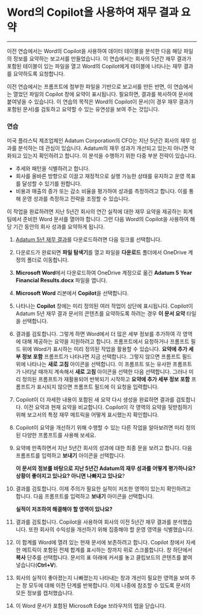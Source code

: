 # Word의 Copilot을 사용하여 재무 결과 요약
---
이전 연습에서는 Word의 Copilot을 사용하여 데이터 테이블을 분석한 다음 해당 파일의 정보를 요약하는 보고서를 만들었습니다. 이 연습에서는 회사의 5년간 재무 결과가 포함된 테이블이 있는 파일을 열고 Word의 Copilot에게 테이블에 나타나는 재무 결과를 요약하도록 요청합니다.

이전 연습에서는 프롬프트에 첨부한 파일을 기반으로 보고서를 만든 반면, 이 연습에서는 열었던 파일의 Copilot 창에 요약이 표시됩니다. 필요하면, 결과를 복사하여 문서에 붙여넣을 수 있습니다. 이 연습의 목적은 Word의 Copilot이 문서(이 경우 재무 결과가 포함된 문서)를 검토하고 요약할 수 있는 유연성을 보여 주는 것입니다.

### 연습

미국 플라스틱 제조업체인 Adatum Corporation의 CFO는 지난 5년간 회사의 재무 성과를 분석하는 데 관심이 있습니다. Adatum의 재무 성과가 개선되고 있는지 아니면 악화되고 있는지 확인하려고 합니다. 이 분석을 수행하기 위한 다중 부분 전략이 있습니다.

 -  추세와 패턴을 식별하려고 합니다.
 -  회사를 올바른 방향으로 이끌고 재정적으로 실행 가능한 상태를 유지하고 운영 목표를 달성할 수 있기를 원합니다.
 -  비용과 매출의 증가 또는 감소 비율을 평가하여 성과를 측정하려고 합니다. 이를 통해 운영 성과를 측정하고 전략을 조정할 수 있습니다.

이 작업을 완료하려면 지난 5년간 회사의 연간 실적에 대한 재무 요약을 제공하는 회계 팀에서 준비한 Word 문서를 열어야 합니다. 그런 다음 Word의 Copilot을 사용하여 해당 기간 동안의 회사 성과를 요약하게 됩니다.

1.  [Adatum 5년 재무 결과](https://edxinteractivepage.blob.core.windows.net/ms-4004/Adatum%205%20Year%20Financial%20Results.docx)를 다운로드하려면 다음 링크를 선택합니다.
2.  다운로드가 완료되면 **파일 탐색기**를 열고 파일을 **다운로드** 폴더에서 OneDrive 계정의 폴더로 이동합니다.
3.  **Microsoft Word**에서 다운로드하여 OneDrive 계정으로 옮긴 **Adatum 5 Year Financial Results.docx** 파일을 엽니다.
4.  **Microsoft Word** 리본에서 **Copilot**을 선택합니다.
5.  나타나는 **Copilot** 창에는 미리 정의된 여러 작업이 상단에 표시됩니다. Copilot이 Adatum 5년 재무 결과 문서의 콘텐츠를 요약하도록 하려는 경우 **이 문서 요약** 타일을 선택합니다.
6.  결과를 검토합니다. 그렇게 하면 Word에서 더 많은 세부 정보를 추가하여 각 영역에 대해 제공하는 요약을 지원하려고 합니다. 프롬프트에서 요청하거나 프롬프트 필드 위에 Word가 표시하는 미리 정의된 작업을 활용할 수 있습니다. **요약에 추가 세부 정보 포함** 프롬프트가 나타나면 지금 선택합니다. 그렇지 않으면 프롬프트 필드 위에 나타나는 **새로 고침** 아이콘을 선택합니다. 이 프롬프트 또는 유사한 프롬프트가 나타날 때까지 계속해서 **새로 고침** 아이콘을 선택한 다음 선택합니다. 그러나 미리 정의된 프롬프트가 재활용되어 반복되기 시작하고 **요약에 추가 세부 정보 포함** 프롬프트가 표시되지 않으면 프롬프트 필드에 이 요청을 입력합니다.
7.  Copilot이 더 자세한 내용이 포함된 새 요약 다시 생성을 완료하면 결과를 검토합니다. 이전 요약과 현재 요약을 비교합니다. Copilot이 각 영역의 요약을 뒷받침하기 위해 보고서의 특정 재무 메트릭을 어떻게 표시했는지 확인합니다.
8.  Copilot이 요약을 개선하기 위해 수행할 수 있는 다른 작업을 알아보려면 미리 정의된 다양한 프롬프트를 사용해 보세요.
9.  요약에 만족하면서 지난 5년간 회사의 성과에 대한 최종 문을 보려고 합니다. 다음 프롬프트를 입력하고 **보내기** 아이콘을 선택합니다.
    
    **이 문서의 정보를 바탕으로 지난 5년간 Adatum의 재무 성과를 어떻게 평가하나요? 상황이 좋아지고 있나요? 아니면 나빠지고 있나요**?
10. 결과를 검토합니다. 이제 주의가 필요한 실적이 저조한 영역이 있는지 확인하려고 합니다. 다음 프롬프트를 입력하고 **보내기** 아이콘을 선택합니다.

    **실적이 저조하여 해결해야 할 영역이 있나요?**
11. 결과를 검토합니다. Copilot을 사용하여 회사의 이전 5년간 재무 결과를 분석했습니다. 또한 회사의 수익성을 개선하기 위해 집중해야 할 운영 영역을 식별했습니다.
12. 이 합계를 Word에 열려 있는 현재 문서에 보존하려고 합니다. Copilot 창에서 자세한 메트릭이 포함된 전체 합계를 표시하는 창까지 위로 스크롤합니다. 창 하단에서 **복사** 단추를 선택합니다. 문서의 표 아래에 커서를 놓고 클립보드의 콘텐츠를 붙여넣습니다(**Ctrl+V**).
13. 회사의 실적이 좋아졌는지 나빠졌는지 나타내는 창과 개선이 필요한 영역을 보여 주는 창 모두에 대해 이전 단계를 반복합니다. 이제 나중에 참조할 수 있도록 문서의 모든 정보를 캡처했습니다.
14. 이 Word 문서가 포함된 Microsoft Edge 브라우저의 탭을 닫습니다.
